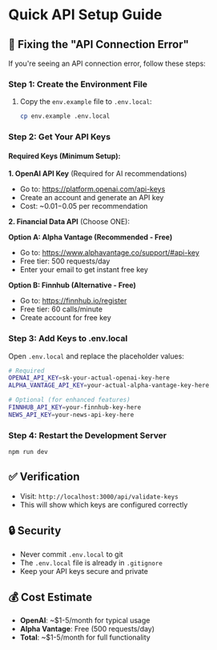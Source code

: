 # Quick API Setup Guide

## 🚨 Fixing the "API Connection Error"

If you're seeing an API connection error, follow these steps:

### Step 1: Create the Environment File
1. Copy the `env.example` file to `.env.local`:
   ```bash
   cp env.example .env.local
   ```

### Step 2: Get Your API Keys

#### Required Keys (Minimum Setup):

**1. OpenAI API Key** (Required for AI recommendations)
- Go to: https://platform.openai.com/api-keys
- Create an account and generate an API key
- Cost: ~$0.01-$0.05 per recommendation

**2. Financial Data API** (Choose ONE):

**Option A: Alpha Vantage (Recommended - Free)**
- Go to: https://www.alphavantage.co/support/#api-key
- Free tier: 500 requests/day
- Enter your email to get instant free key

**Option B: Finnhub (Alternative - Free)**
- Go to: https://finnhub.io/register
- Free tier: 60 calls/minute
- Create account for free key

### Step 3: Add Keys to .env.local
Open `.env.local` and replace the placeholder values:

```bash
# Required
OPENAI_API_KEY=sk-your-actual-openai-key-here
ALPHA_VANTAGE_API_KEY=your-actual-alpha-vantage-key-here

# Optional (for enhanced features)
FINNHUB_API_KEY=your-finnhub-key-here
NEWS_API_KEY=your-news-api-key-here
```

### Step 4: Restart the Development Server
```bash
npm run dev
```

## ✅ Verification
- Visit: `http://localhost:3000/api/validate-keys`
- This will show which keys are configured correctly

## 🔒 Security
- Never commit `.env.local` to git
- The `.env.local` file is already in `.gitignore`
- Keep your API keys secure and private

## 💰 Cost Estimate
- **OpenAI**: ~$1-5/month for typical usage
- **Alpha Vantage**: Free (500 requests/day)
- **Total**: ~$1-5/month for full functionality 